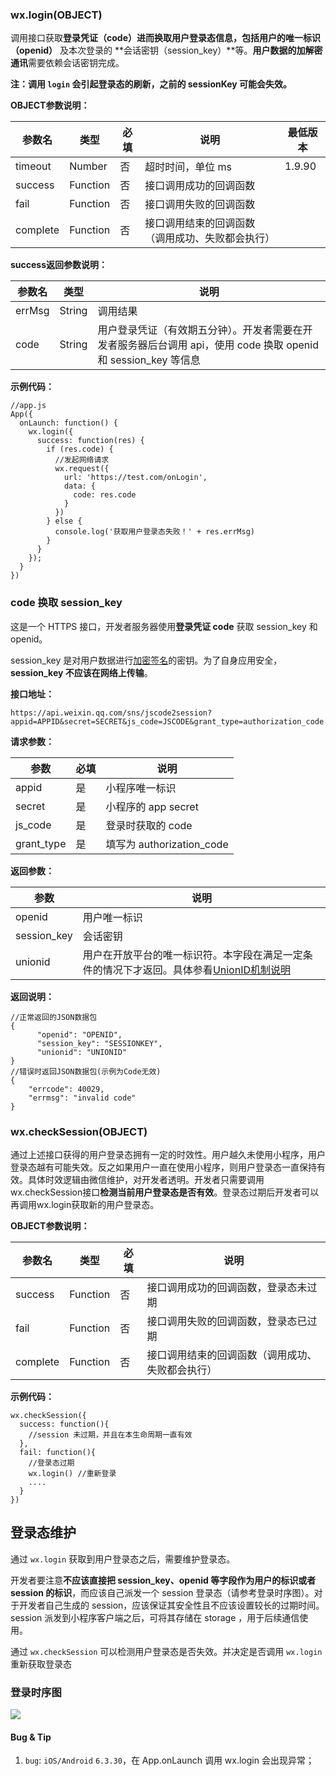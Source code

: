 <!-- https://mp.weixin.qq.com/debug/wxadoc/dev/api/api-login.html -->

### wx.login(OBJECT)

调用接口获取**登录凭证（code）**进而换取用户登录态信息，包括用户的**唯一标识（openid）** 及本次登录的 **会话密钥（session_key）**等。**用户数据的加解密通讯**需要依赖会话密钥完成。

**注：调用 `login` 会引起登录态的刷新，之前的 sessionKey 可能会失效。**

**OBJECT参数说明：**

  参数名     |  类型       |  必填 |  说明                       |  最低版本 
-------------|-------------|-------|-----------------------------|-----------
  timeout    |  Number     |  否   |  超时时间，单位 ms          |  1.9.90   
  success    |  Function   |  否   |  接口调用成功的回调函数     |           
  fail       |  Function   |  否   |  接口调用失败的回调函数     |           
  complete   |  Function   |  否   |接口调用结束的回调函数（调用成功、失败都会执行）|           

**success返回参数说明：**

  参数名   |  类型     |  说明                                                                      
-----------|-----------|----------------------------------------------------------------------------
  errMsg   |  String   |  调用结果                                                                  
  code     |  String   |用户登录凭证（有效期五分钟）。开发者需要在开发者服务器后台调用 api，使用 code 换取 openid 和 session_key 等信息

**示例代码：**

    //app.js
    App({
      onLaunch: function() {
        wx.login({
          success: function(res) {
            if (res.code) {
              //发起网络请求
              wx.request({
                url: 'https://test.com/onLogin',
                data: {
                  code: res.code
                }
              })
            } else {
              console.log('获取用户登录态失败！' + res.errMsg)
            }
          }
        });
      }
    })
    

### code 换取 session_key

​这是一个 HTTPS 接口，开发者服务器使用**登录凭证 code** 获取 session_key 和 openid。

session_key 是对用户数据进行[加密签名](https://mp.weixin.qq.com/debug/wxadoc/dev/api/signature.html)的密钥。为了自身应用安全，**session_key 不应该在网络上传输**。

**接口地址：**

    https://api.weixin.qq.com/sns/jscode2session?appid=APPID&secret=SECRET&js_code=JSCODE&grant_type=authorization_code
    

**请求参数：**

  参数         |  必填 |  说明                     
---------------|-------|---------------------------
  appid        |  是   |  小程序唯一标识           
  secret       |  是   |  小程序的 app secret      
  js_code      |  是   |  登录时获取的 code        
  grant_type   |  是   | 填写为 authorization_code 

**返回参数：**

  参数          |  说明                                                                                                             
----------------|-------------------------------------------------------------------------------------------------------------------
  openid        |  用户唯一标识                                                                                                     
  session_key   |  会话密钥                                                                                                         
  unionid       |用户在开放平台的唯一标识符。本字段在满足一定条件的情况下才返回。具体参看[UnionID机制说明](https://mp.weixin.qq.com/debug/wxadoc/dev/api/uinionID.html)

**返回说明：**

    //正常返回的JSON数据包
    {
          "openid": "OPENID",
          "session_key": "SESSIONKEY",
          "unionid": "UNIONID"
    }
    //错误时返回JSON数据包(示例为Code无效)
    {
        "errcode": 40029,
        "errmsg": "invalid code"
    }
    

### wx.checkSession(OBJECT)

通过上述接口获得的用户登录态拥有一定的时效性。用户越久未使用小程序，用户登录态越有可能失效。反之如果用户一直在使用小程序，则用户登录态一直保持有效。具体时效逻辑由微信维护，对开发者透明。开发者只需要调用wx.checkSession接口**检测当前用户登录态是否有效**。登录态过期后开发者可以再调用wx.login获取新的用户登录态。

**OBJECT参数说明：**

  参数名     |  类型       |  必填 |  说明                       
-------------|-------------|-------|-----------------------------
  success    |  Function   |  否   |接口调用成功的回调函数，登录态未过期
  fail       |  Function   |  否   |接口调用失败的回调函数，登录态已过期
  complete   |  Function   |  否   |接口调用结束的回调函数（调用成功、失败都会执行）

**示例代码：**

    wx.checkSession({
      success: function(){
        //session 未过期，并且在本生命周期一直有效
      },
      fail: function(){
        //登录态过期
        wx.login() //重新登录
        ....
      }
    })
    

登录态维护
-----

通过 `wx.login` 获取到用户登录态之后，需要维护登录态。

开发者要注意**不应该直接把 session_key、openid 等字段作为用户的标识或者 session 的标识**，而应该自己派发一个 session 登录态（请参考登录时序图）。对于开发者自己生成的 session，应该保证其安全性且不应该设置较长的过期时间。session 派发到小程序客户端之后，可将其存储在 storage ，用于后续通信使用。

通过 `wx.checkSession` 可以检测用户登录态是否失效。并决定是否调用 `wx.login` 重新获取登录态

### 登录时序图

![](https://mp.weixin.qq.com/debug/wxadoc/dev/image/login.png?t=201838)

#### Bug & Tip

1.  `bug`: `iOS/Android` `6.3.30`，在 App.onLaunch 调用 wx.login 会出现异常；
